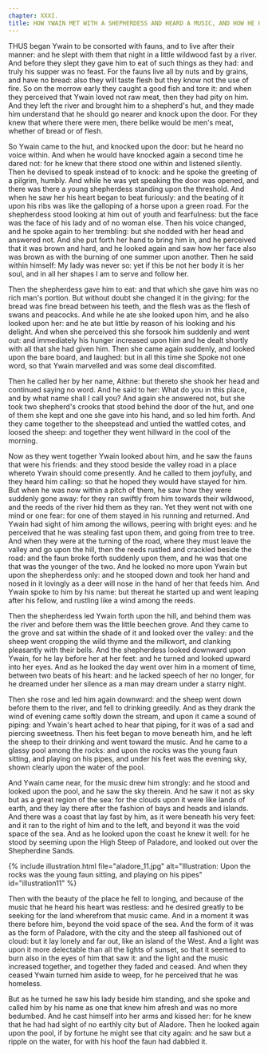 ```yaml
---
chapter: XXXI.
title: HOW YWAIN MET WITH A SHEPHERDESS AND HEARD A MUSIC, AND HOW HE HAD SIGHT OF ALADORE THE FIRST TIME.
---
```

THUS began Ywain to be consorted with fauns, and to live after their manner: and he slept with them that night in a little wildwood fast by a river. And before they slept they gave him to eat of such things as they had: and truly his supper was no feast. For the fauns live all by nuts and by grains, and have no bread: also they will taste flesh but they know not the use of fire. So on the morrow early they caught a good fish and tore it: and when they perceived that Ywain loved not raw meat, then they had pity on him. And they left the river and brought him to a shepherd's hut, and they made him understand that he should go nearer and knock upon the door. For they knew that where there were men, there belike would be men's meat, whether of bread or of flesh.

So Ywain came to the hut, and knocked upon the door: but he heard no voice within. And when he would have knocked again a second time he dared not: for he knew that there stood one within and listened silently. Then he devised to speak instead of to knock: and he spoke the greeting of a pilgrim, humbly. And while he was yet speaking the door was opened, and there was there a young shepherdess standing upon the threshold. And when he saw her his heart began to beat furiously: and the beating of it upon his ribs was like the galloping of a horse upon a green road. For the shepherdess stood looking at him out of youth and fearfulness: but the face was the face of his lady and of no woman else. Then his voice changed, and he spoke again to her trembling: but she nodded with her head and answered not. And she put forth her hand to bring him in, and he perceived that it was brown and hard, and he looked again and saw how her face also was brown as with the burning of one summer upon another. Then he said within himself: My lady was never so: yet if this be not her body it is her soul, and in all her shapes I am to serve and follow her.

Then the shepherdess gave him to eat: and that which she gave him was no rich man's portion. But without doubt she changed it in the giving: for the bread was fine bread between his teeth, and the flesh was as the flesh of swans and peacocks. And while he ate she looked upon him, and he also looked upon her: and he ate but little by reason of his looking and his delight. And when she perceived this she forsook him suddenly and went out: and immediately his hunger increased upon him and he dealt shortly with all that she had given him. Then she came again suddenly, and looked upon the bare board, and laughed: but in all this time she Spoke not one word, so that Ywain marvelled and was some deal discomfited.

Then he called her by her name, Aithne: but thereto she shook her head and continued saying no word. And he said to her: What do you in this place, and by what name shall I call you? And again she answered not, but she took two shepherd's crooks that stood behind the door of the hut, and one of them she kept and one she gave into his hand, and so led him forth. And they came together to the sheepstead and untied the wattled cotes, and loosed the sheep: and together they went hillward in the cool of the morning.

Now as they went together Ywain looked about him, and he saw the fauns that were his friends: and they stood beside the valley road in a place whereto Ywain should come presently. And he called to them joyfully, and they heard him calling: so that he hoped they would have stayed for him. But when he was now within a pitch of them, he saw how they were suddenly gone away: for they ran swiftly from him towards their wildwood, and the reeds of the river hid them as they ran. Yet they went not with one mind or one fear: for one of them stayed in his running and returned. And Ywain had sight of him among the willows, peering with bright eyes: and he perceived that he was stealing fast upon them, and going from tree to tree. And when they were at the turning of the road, where they must leave the valley and go upon the hill, then the reeds rustled and crackled beside the road: and the faun broke forth suddenly upon them, and he was that one that was the younger of the two. And he looked no more upon Ywain but upon the shepherdess only: and he stooped down and took her hand and nosed in it lovingly as a deer will nose in the hand of her that feeds him. And Ywain spoke to him by his name: but thereat he started up and went leaping after his fellow, and rustling like a wind among the reeds.

Then the shepherdess led Ywain forth upon the hill, and behind them was the river and before them was the little beechen grove. And they came to the grove and sat within the shade of it and looked over the valley: and the sheep went cropping the wild thyme and the milkwort, and clanking pleasantly with their bells. And the shepherdess looked downward upon Ywain, for he lay before her at her feet: and he turned and looked upward into her eyes. And as he looked the day went over him in a moment of time, between two beats of his heart: and he lacked speech of her no longer, for he dreamed under her silence as a man may dream under a starry night.

Then she rose and led him again downward: and the sheep went down before them to the river, and fell to drinking greedily. And as they drank the wind of evening came softly down the stream, and upon it came a sound of piping: and Ywain's heart ached to hear that piping, for it was of a sad and piercing sweetness. Then his feet began to move beneath him, and he left the sheep to their drinking and went toward the music. And he came to a glassy pool among the rocks: and upon the rocks was the young faun sitting, and playing on his pipes, and under his feet was the evening sky, shown clearly upon the water of the pool.

And Ywain came near, for the music drew him strongly: and he stood and looked upon the pool, and he saw the sky therein. And he saw it not as sky but as a great region of the sea: for the clouds upon it were like lands of earth, and they lay there after the fashion of bays and heads and islands. And there was a coast that lay fast by him, as it were beneath his very feet: and it ran to the right of him and to the left, and beyond it was the void space of the sea. And as he looked upon the coast he knew it well: for he stood by seeming upon the High Steep of Paladore, and looked out over the Shepherdine Sands.

{% include illustration.html file="aladore_11.jpg" alt="Illustration: Upon the rocks was the young faun sitting, and playing on his pipes" id="illustration11" %}

Then with the beauty of the place he fell to longing, and because of the music that he heard his heart was restless: and he desired greatly to be seeking for the land wherefrom that music came. And in a moment it was there before him, beyond the void space of the sea. And the form of it was as the form of Paladore, with the city and the steep all fashioned out of cloud: but it lay lonely and far out, like an island of the West. And a light was upon it more delectable than all the lights of sunset, so that it seemed to burn also in the eyes of him that saw it: and the light and the music increased together, and together they faded and ceased. And when they ceased Ywain turned him aside to weep, for he perceived that he was homeless.

But as he turned he saw his lady beside him standing, and she spoke and called him by his name as one that knew him afresh and was no more bedumbed. And he cast himself into her arms and kissed her: for he knew that he had had sight of no earthly city but of Aladore. Then he looked again upon the pool, if by fortune he might see that city again: and he saw but a ripple on the water, for with his hoof the faun had dabbled it.
  
